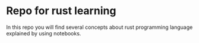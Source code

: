 # Repo for rust learning

In this repo you will find several concepts about rust programming language explained by using notebooks.
